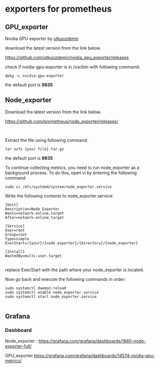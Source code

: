 # exporters for prometheus

## GPU_exporter
Nvidia GPU exporter by [utkuozdemir](https://github.com/utkuozdemir)

download the latest version from the link below.

https://github.com/utkuozdemir/nvidia_gpu_exporter/releases

check if nvidia-gpu-exporter is in /usr/bin with following command: 
<pre>
<code>dpkg -L nvidia-gpu-exporter</code>
</pre>

the default port is **9835** 


## Node_exporter

Download the latest version from the link below.

https://github.com/prometheus/node_exporter/releases/

<br>

Extract the file using following command:
<pre>
<code>tar xvfz {your file}.tar.gz</code>
</pre>

the default port is **9835** 

To continue collecting metrics, you need to run node_exporter as a background process. To do this, open vi by entering the following command:
<pre>
<code>sudo vi /etc/systemd/system/node_exporter.service</code>
</pre>

Write the following contents to node_exporter.service:
<pre>
<code>[Unit]
Description=Node Exporter
Wants=network-online.target
After=network-online.target

[Service]
User=root
Group=root
Type=simple
ExecStart=/{your}/{node_exporter}/{directory}/{node_exporter}

[Install]
WantedBy=multi-user.target
</code>
</pre>
replace ExecStart with the path where your node_exporter is located.


Now go back and execute the following commands in order:
<pre>
<code>sudo systemctl daemon-reload
sudo systemctl enable node_exporter.service
sudo systemctl start node_exporter.service
</code>
</pre>


## Grafana
### Dashboard
Node_exporter : 
https://grafana.com/grafana/dashboards/1860-node-exporter-full/

GPU_exporter
https://grafana.com/grafana/dashboards/14574-nvidia-gpu-metrics/
